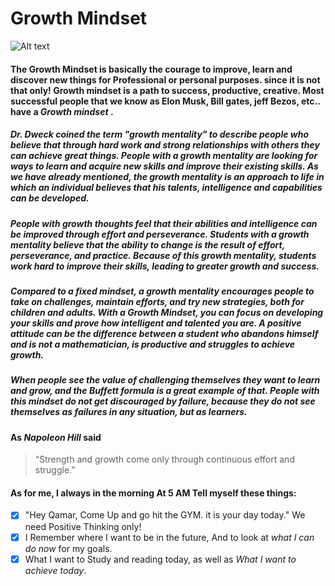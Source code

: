 
# Growth Mindset 


![Alt text](https://external-content.duckduckgo.com/iu/?u=https%3A%2F%2Fstorage.googleapis.com%2Fproudcity%2Felgl%2Fuploads%2F2020%2F08%2Fgrowth-mindset-brain.png&f=1&nofb=1)

#### The Growth Mindset is basically the courage to improve, learn and discover new things for Professional or personal purposes. since it is not that only! **Growth mindset is a path to success, productive, creative**. Most successful people that we know as Elon Musk, Bill gates, jeff Bezos, etc.. have a ***Growth mindset*** .

##### Dr. Dweck coined the term "growth mentality" to describe people who believe that through hard work and strong relationships with others they can achieve great things. People with a growth mentality are looking for ways to learn and acquire new skills and improve their existing skills. As we have already mentioned, the growth mentality is an approach to life in which an individual believes that his talents, intelligence and capabilities can be developed. 

##### People with growth thoughts feel that their abilities and intelligence can be improved through effort and perseverance. Students with a growth mentality believe that the ability to change is the result of effort, perseverance, and practice. Because of this growth mentality, students work hard to improve their skills, leading to greater growth and success.

##### Compared to a **fixed mindset**, a growth mentality encourages people to take on challenges, maintain efforts, and try new strategies, both for children and adults. With a Growth Mindset, you can focus on developing your skills and prove how intelligent and talented you are. A positive attitude can be the difference between a student who abandons himself and is not a mathematician, is productive and struggles to achieve growth.
##### When people see the value of challenging themselves they want to learn and grow, and the Buffett formula is a great example of that. People with this mindset do not get discouraged by failure, because they do not see themselves as failures in any situation, but as learners.


#### As *Napoleon Hill* said
> “Strength and growth come only through continuous effort and struggle.”

#### As for me, I always in the morning At 5 AM Tell myself these things:
- [x] "Hey Qamar, Come Up and go hit the GYM. it is your day today." We need Positive Thinking only!
- [x] I Remember where I want to be in the future, And to look at *what I can do now* for my goals.
- [x] What I want to Study and reading today, as well as *What I want to achieve today*.  
